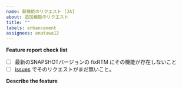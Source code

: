 ```yaml
---
name: 新機能のリクエスト [JA]
about: 追加機能のリクエスト
title: ""
labels: enhancement
assignees: anatawa12
---
```


**Feature report check list**

- [ ] 最新のSNAPSHOTバージョンの fixRTM にその機能が存在しないこと
- [ ] [issues](https://github.com/fixrtm/fixRTM/issues) でそのリクエストがまだ無いこと。

**Describe the feature**

<!--
なにを追加してほしいかを説明してください。
-->
